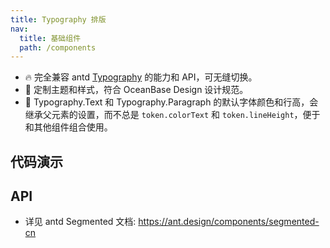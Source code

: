 ```yaml
---
title: Typography 排版
nav:
  title: 基础组件
  path: /components
---
```


- 🔥 完全兼容 antd [Typography](https://ant.design/components/typography-cn) 的能力和 API，可无缝切换。
- 💄 定制主题和样式，符合 OceanBase Design 设计规范。
- 📢 Typography.Text 和 Typography.Paragraph 的默认字体颜色和行高，会继承父元素的设置，而不总是 `token.colorText` 和 `token.lineHeight`，便于和其他组件组合使用。

## 代码演示

<code src="./demo/text.tsx" title="文本与超链接"></code>

<code src="./demo/inner.tsx" title="和其他组件组合使用"></code>

## API

- 详见 antd Segmented 文档: https://ant.design/components/segmented-cn
